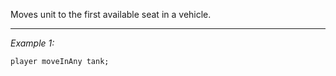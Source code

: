 Moves unit to the first available seat in a vehicle.


---
*Example 1:*
```sqf
player moveInAny tank;
```